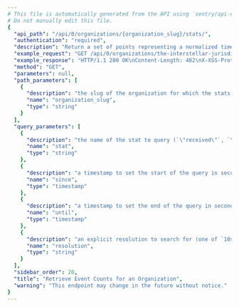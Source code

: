 ```yaml
---
# This file is automatically generated from the API using `sentry/api-docs/generator.py.`
# Do not manually edit this file.
{
  "api_path": "/api/0/organizations/{organization_slug}/stats/", 
  "authentication": "required", 
  "description": "Return a set of points representing a normalized timestamp and the\nnumber of events seen in the period.", 
  "example_request": "GET /api/0/organizations/the-interstellar-jurisdiction/stats/ HTTP/1.1\nHost: sentry.io\nAuthorization: Bearer <token>", 
  "example_response": "HTTP/1.1 200 OK\nContent-Length: 482\nX-XSS-Protection: 1; mode=block\nX-Content-Type-Options: nosniff\nContent-Language: en\nAccess-Control-Expose-Headers: X-Sentry-Error, Retry-After\nVary: Accept-Language, Cookie\nAccess-Control-Allow-Methods: GET, HEAD, OPTIONS\nAllow: GET, HEAD, OPTIONS\nAccess-Control-Allow-Origin: *\nAccess-Control-Allow-Headers: X-Sentry-Auth, X-Requested-With, Origin, Accept, Content-Type, Authentication, Authorization\nContent-Type: application/json\nX-Frame-Options: deny\n\n[\n  [\n    1583733600.0, \n    6711\n  ], \n  [\n    1583737200.0, \n    7199\n  ], \n  [\n    1583740800.0, \n    7638\n  ], \n  [\n    1583744400.0, \n    8097\n  ], \n  [\n    1583748000.0, \n    7270\n  ], \n  [\n    1583751600.0, \n    7057\n  ], \n  [\n    1583755200.0, \n    6966\n  ], \n  [\n    1583758800.0, \n    6884\n  ], \n  [\n    1583762400.0, \n    7519\n  ], \n  [\n    1583766000.0, \n    8718\n  ], \n  [\n    1583769600.0, \n    5853\n  ], \n  [\n    1583773200.0, \n    8581\n  ], \n  [\n    1583776800.0, \n    8097\n  ], \n  [\n    1583780400.0, \n    7647\n  ], \n  [\n    1583784000.0, \n    7922\n  ], \n  [\n    1583787600.0, \n    6879\n  ], \n  [\n    1583791200.0, \n    7700\n  ], \n  [\n    1583794800.0, \n    8008\n  ], \n  [\n    1583798400.0, \n    6587\n  ], \n  [\n    1583802000.0, \n    6961\n  ], \n  [\n    1583805600.0, \n    7186\n  ], \n  [\n    1583809200.0, \n    3855\n  ], \n  [\n    1583812800.0, \n    5552\n  ], \n  [\n    1583816400.0, \n    12236\n  ]\n]", 
  "method": "GET", 
  "parameters": null, 
  "path_parameters": [
    {
      "description": "the slug of the organization for which the stats should be retrieved.", 
      "name": "organization_slug", 
      "type": "string"
    }
  ], 
  "query_parameters": [
    {
      "description": "the name of the stat to query (`\"received\"`, `\"rejected\"`, `\"blacklisted\"`)", 
      "name": "stat", 
      "type": "string"
    }, 
    {
      "description": "a timestamp to set the start of the query in seconds since UNIX epoch.", 
      "name": "since", 
      "type": "timestamp"
    }, 
    {
      "description": "a timestamp to set the end of the query in seconds since UNIX epoch.", 
      "name": "until", 
      "type": "timestamp"
    }, 
    {
      "description": "an explicit resolution to search for (one of `10s`, `1h`, and `1d`)", 
      "name": "resolution", 
      "type": "string"
    }
  ], 
  "sidebar_order": 20, 
  "title": "Retrieve Event Counts for an Organization", 
  "warning": "This endpoint may change in the future without notice."
}
---
```

